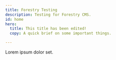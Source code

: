 ```yaml
---
title: Forestry Testing
description: Testing for Forestry CMS.
id: home
hero:
  title: This title has been edited!
  copy: A quick brief on some important things.

---
```

Lorem ipsum dolor set.